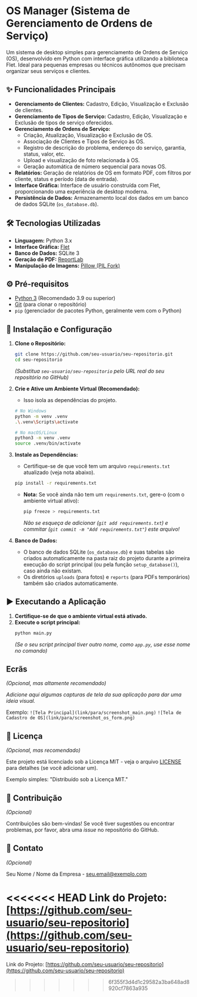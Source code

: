 # OS Manager (Sistema de Gerenciamento de Ordens de Serviço)

Um sistema de desktop simples para gerenciamento de Ordens de Serviço (OS), desenvolvido em Python com interface gráfica utilizando a biblioteca Flet. Ideal para pequenas empresas ou técnicos autônomos que precisam organizar seus serviços e clientes.

## ✨ Funcionalidades Principais

*   **Gerenciamento de Clientes:** Cadastro, Edição, Visualização e Exclusão de clientes.
*   **Gerenciamento de Tipos de Serviço:** Cadastro, Edição, Visualização e Exclusão de tipos de serviço oferecidos.
*   **Gerenciamento de Ordens de Serviço:**
    *   Criação, Atualização, Visualização e Exclusão de OS.
    *   Associação de Clientes e Tipos de Serviço às OS.
    *   Registro de descrição do problema, endereço do serviço, garantia, status, valor, etc.
    *   Upload e visualização de foto relacionada à OS.
    *   Geração automática de número sequencial para novas OS.
*   **Relatórios:** Geração de relatórios de OS em formato PDF, com filtros por cliente, status e período (data de entrada).
*   **Interface Gráfica:** Interface de usuário construída com Flet, proporcionando uma experiência de desktop moderna.
*   **Persistência de Dados:** Armazenamento local dos dados em um banco de dados SQLite (`os_database.db`).

## 🛠️ Tecnologias Utilizadas

*   **Linguagem:** Python 3.x
*   **Interface Gráfica:** [Flet](https://flet.dev/)
*   **Banco de Dados:** SQLite 3
*   **Geração de PDF:** [ReportLab](https://www.reportlab.com/)
*   **Manipulação de Imagens:** [Pillow (PIL Fork)](https://python-pillow.org/)

## ⚙️ Pré-requisitos

*   [Python 3](https://www.python.org/downloads/) (Recomendado 3.9 ou superior)
*   [Git](https://git-scm.com/downloads/) (para clonar o repositório)
*   `pip` (gerenciador de pacotes Python, geralmente vem com o Python)

## 🚀 Instalação e Configuração

1.  **Clone o Repositório:**
    ```bash
    git clone https://github.com/seu-usuario/seu-repositorio.git
    cd seu-repositorio
    ```
    *(Substitua `seu-usuario/seu-repositorio` pelo URL real do seu repositório no GitHub)*

2.  **Crie e Ative um Ambiente Virtual (Recomendado):**
    *   Isso isola as dependências do projeto.
    ```bash
    # No Windows
    python -m venv .venv
    .\.venv\Scripts\activate

    # No macOS/Linux
    python3 -m venv .venv
    source .venv/bin/activate
    ```

3.  **Instale as Dependências:**
    *   Certifique-se de que você tem um arquivo `requirements.txt` atualizado (veja nota abaixo).
    ```bash
    pip install -r requirements.txt
    ```
    *   **Nota:** Se você ainda não tem um `requirements.txt`, gere-o (com o ambiente virtual ativo):
        ```bash
        pip freeze > requirements.txt
        ```
        *Não se esqueça de adicionar (`git add requirements.txt`) e commitar (`git commit -m "Add requirements.txt"`) este arquivo!*

4.  **Banco de Dados:**
    *   O banco de dados SQLite (`os_database.db`) e suas tabelas são criados automaticamente na pasta raiz do projeto durante a primeira execução do script principal (ou pela função `setup_database()`), caso ainda não existam.
    *   Os diretórios `uploads` (para fotos) e `reports` (para PDFs temporários) também são criados automaticamente.

## ▶️ Executando a Aplicação

1.  **Certifique-se de que o ambiente virtual está ativado.**
2.  **Execute o script principal:**
    ```bash
    python main.py
    ```
    *(Se o seu script principal tiver outro nome, como `app.py`, use esse nome no comando)*

##  Ecrãs

*(Opcional, mas altamente recomendado)*

*Adicione aqui algumas capturas de tela da sua aplicação para dar uma ideia visual.*

Exemplo:
`![Tela Principal](link/para/screenshot_main.png)`
`![Tela de Cadastro de OS](link/para/screenshot_os_form.png)`

## 📄 Licença

*(Opcional, mas recomendado)*

Este projeto está licenciado sob a Licença MIT - veja o arquivo [LICENSE](LICENSE) para detalhes (se você adicionar um).

Exemplo simples: "Distribuído sob a Licença MIT."

## 🤝 Contribuição

*(Opcional)*

Contribuições são bem-vindas! Se você tiver sugestões ou encontrar problemas, por favor, abra uma *issue* no repositório do GitHub.

## 📧 Contato

*(Opcional)*

Seu Nome / Nome da Empresa - seu.email@exemplo.com

<<<<<<< HEAD
Link do Projeto: [https://github.com/seu-usuario/seu-repositorio](https://github.com/seu-usuario/seu-repositorio)
=======
Link do Projeto: [https://github.com/seu-usuario/seu-repositorio](https://github.com/seu-usuario/seu-repositorio)
>>>>>>> 6f355f3d4d1c29582a3ba648ad8920cf7863a935
